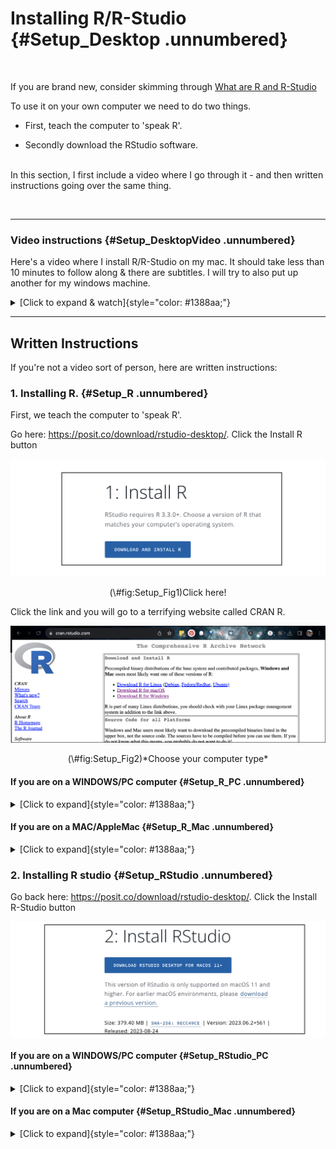 


# Installing R/R-Studio {#Setup_Desktop .unnumbered}

<br>

If you are brand new, consider skimming through [What are R and R-Studio](#WhatIsR)

To use it on your own computer we need to do two things. <br>

-   First, teach the computer to 'speak R'.

-   Secondly download the RStudio software.<br><br>

In this section, I first include a video where I go through it - and then written instructions going over the same thing.

<br>

------------------------------------------------------------------------

### Video instructions {#Setup_DesktopVideo .unnumbered}

Here's a video where I install R/R-Studio on my mac. It should take less than 10 minutes to follow along & there are subtitles. I will try to also put up another for my windows machine.

<details>

<summary>[Click to expand & watch]{style="color: #1388aa;"}</summary>

<br>

::: {style="max-width:640px"}
::: {style="position:relative;padding-bottom:100%"}
<iframe id="kaltura_player" src="https://cdnapisec.kaltura.com/p/2356971/sp/235697100/embedIframeJs/uiconf_id/41416911/partner_id/2356971?iframeembed=true&amp;playerId=kaltura_player&amp;entry_id=1_009n7kh8&amp;flashvars[streamerType]=auto&amp;flashvars[localizationCode]=en&amp;flashvars[sideBarContainer.plugin]=true&amp;flashvars[sideBarContainer.position]=left&amp;flashvars[sideBarContainer.clickToClose]=true&amp;flashvars[chapters.plugin]=true&amp;flashvars[chapters.layout]=vertical&amp;flashvars[chapters.thumbnailRotator]=false&amp;flashvars[streamSelector.plugin]=true&amp;flashvars[EmbedPlayer.SpinnerTarget]=videoHolder&amp;flashvars[dualScreen.plugin]=true&amp;flashvars[hotspots.plugin]=1&amp;flashvars[Kaltura.addCrossoriginToIframe]=true&amp;&amp;wid=1_i392r73r" width="640" height="640" allowfullscreen webkitallowfullscreen mozAllowFullScreen allow="autoplay *; fullscreen *; encrypted-media *" sandbox="allow-downloads allow-forms allow-same-origin allow-scripts allow-top-navigation allow-pointer-lock allow-popups allow-modals allow-orientation-lock allow-popups-to-escape-sandbox allow-presentation allow-top-navigation-by-user-activation" frameborder="0" title="R-Tutorials Video 1. Installing R and R studio on a mac" style="position:absolute;top:0;left:0;width:100%;height:100%;border:0">

</iframe>
:::
:::

<br>

</details>

------------------------------------------------------------------------

## Written Instructions

If you're not a video sort of person, here are written instructions:

### 1. Installing R. {#Setup_R .unnumbered}

First, we teach the computer to 'speak R'.

Go here: <https://posit.co/download/rstudio-desktop/>. Click the Install R button <br>

<div class="figure" style="text-align: center">
<img src="./index_images/im_02Setup_4InstallR.png" alt="Click here!" width="698" />
<p class="caption">(\#fig:Setup_Fig1)Click here!</p>
</div>

Click the link and you will go to a terrifying website called CRAN R.

<div class="figure" style="text-align: center">
<img src="./index_images/im_02Setup_5CranR.png" alt="*Choose your computer type*" width="1025" />
<p class="caption">(\#fig:Setup_Fig2)*Choose your computer type*</p>
</div>

#### If you are on a WINDOWS/PC computer {#Setup_R_PC .unnumbered}

<details>

<summary>[Click to expand]{style="color: #1388aa;"}</summary>

<br>

<div class="figure" style="text-align: center">
<img src="./index_images/im_02Setup_6WINDOWS.png" alt="*Choose your computer type*" width="1128" />
<p class="caption">(\#fig:Setup_Fig3)*Choose your computer type*</p>
</div>

Click the "install for the first time" link and follow through to install R - EVEN IF YOU ALREADY HAVE R AND R STUDIO INSTALLED. <br><br>

Say yes to all the default options. Send Dr G a message if you get stuck <br>

<br>

</details>

#### If you are on a MAC/AppleMac {#Setup_R_Mac .unnumbered}

<details>

<summary>[Click to expand]{style="color: #1388aa;"}</summary>

<br>

If you are a MAC user, you will need [EITHER]{.underline} one of these two files. If your computer is new, try the top one, if it's older try the second - the wrong one simply won't work.

<div class="figure" style="text-align: center">
<img src="./index_images/im_02Setup_7MAC.png" alt="*Choose your computer type*" width="1437" />
<p class="caption">(\#fig:Setup_Fig4)*Choose your computer type*</p>
</div>

1.  Click the filename to download <br>

2.  MOVE THE DOWNLOAD OUTSIDE YOUR DOWNLOAD FOLDER (they have a weird bug.) Put it on your desktop

3.  Open the download and follow the instructions. <br>

4.  You can delete the download.

If you have issues, try watching my video at the top and see if that solves it. Or talk to Dr G

<br>

</details>

### 2. Installing R studio {#Setup_RStudio .unnumbered}

Go back here: <https://posit.co/download/rstudio-desktop/>. Click the Install R-Studio button

<img src="./index_images/im_02Setup_8InstallRstudio.png" width="739" style="display: block; margin: auto;" />

#### If you are on a WINDOWS/PC computer {#Setup_RStudio_PC .unnumbered}

<details>

<summary>[Click to expand]{style="color: #1388aa;"}</summary>

<br>

Install the same way you install any new software

<br>

</details>

#### If you are on a Mac computer {#Setup_RStudio_Mac .unnumbered}

<details>

<summary>[Click to expand]{style="color: #1388aa;"}</summary>

<br>

<div class="figure" style="text-align: center">
<img src="./index_images/im_02Setup_9RstudioMacinstall.png" alt="*Will look different for windows*" width="428" />
<p class="caption">(\#fig:Setup_Fig6)*Will look different for windows*</p>
</div>

-   Download the dmg file, click to open, then DRAG it over to applications.

-   If it asks to overwrite, say yes.

It might get angry at this stage if your mac is very out of date. Your choices are probably to backup your computer, update your operating system and reinstall R. OR! Just use RStudio online rather than downloading it at all. Feel free to chat with Dr G about options.

<br>

</details>

<br>
